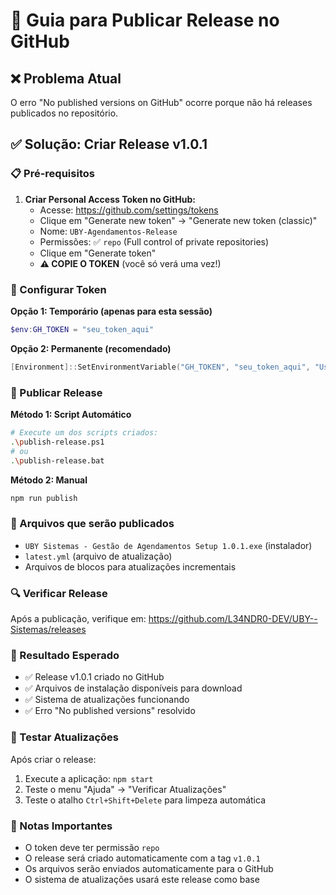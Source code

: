 # 🚀 Guia para Publicar Release no GitHub

## ❌ Problema Atual
O erro "No published versions on GitHub" ocorre porque não há releases publicados no repositório.

## ✅ Solução: Criar Release v1.0.1

### 📋 Pré-requisitos

1. **Criar Personal Access Token no GitHub:**
   - Acesse: https://github.com/settings/tokens
   - Clique em "Generate new token" → "Generate new token (classic)"
   - Nome: `UBY-Agendamentos-Release`
   - Permissões: ✅ `repo` (Full control of private repositories)
   - Clique em "Generate token"
   - **⚠️ COPIE O TOKEN** (você só verá uma vez!)

### 🔧 Configurar Token

**Opção 1: Temporário (apenas para esta sessão)**
```powershell
$env:GH_TOKEN = "seu_token_aqui"
```

**Opção 2: Permanente (recomendado)**
```powershell
[Environment]::SetEnvironmentVariable("GH_TOKEN", "seu_token_aqui", "User")
```

### 🚀 Publicar Release

**Método 1: Script Automático**
```bash
# Execute um dos scripts criados:
.\publish-release.ps1
# ou
.\publish-release.bat
```

**Método 2: Manual**
```bash
npm run publish
```

### 📁 Arquivos que serão publicados
- `UBY Sistemas - Gestão de Agendamentos Setup 1.0.1.exe` (instalador)
- `latest.yml` (arquivo de atualização)
- Arquivos de blocos para atualizações incrementais

### 🔍 Verificar Release
Após a publicação, verifique em:
https://github.com/L34NDR0-DEV/UBY--Sistemas/releases

### 🎯 Resultado Esperado
- ✅ Release v1.0.1 criado no GitHub
- ✅ Arquivos de instalação disponíveis para download
- ✅ Sistema de atualizações funcionando
- ✅ Erro "No published versions" resolvido

### 🔧 Testar Atualizações
Após criar o release:
1. Execute a aplicação: `npm start`
2. Teste o menu "Ajuda" → "Verificar Atualizações"
3. Teste o atalho `Ctrl+Shift+Delete` para limpeza automática

### 📝 Notas Importantes
- O token deve ter permissão `repo`
- O release será criado automaticamente com a tag `v1.0.1`
- Os arquivos serão enviados automaticamente para o GitHub
- O sistema de atualizações usará este release como base